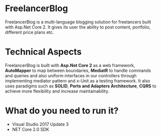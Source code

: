 # FreelancerBlog
FreelancerBlog is a multi-language blogging solution for freelancers built with Asp.Net Core 2. It gives its user the ability to post content, portfolio, different price plans etc.

# Technical Aspects
FreelancerBlog is built with **Asp.Net Core 2** as a web framework, **AutoMapper** to map between boundaries, **MediatR** to handle commands and queries and also uniform interfaces in our controllers through implementing mediator pattern and x-Unit as a testing framework. 
It also uses paradigms such as **SOLID**, **Ports and Adapters Architecture**, **CQRS** to achieve more flexibility and increase maintainability.

# What do you need to run it?
- Visual Studio 2017 Update 3
- NET Core 2.0 SDK
